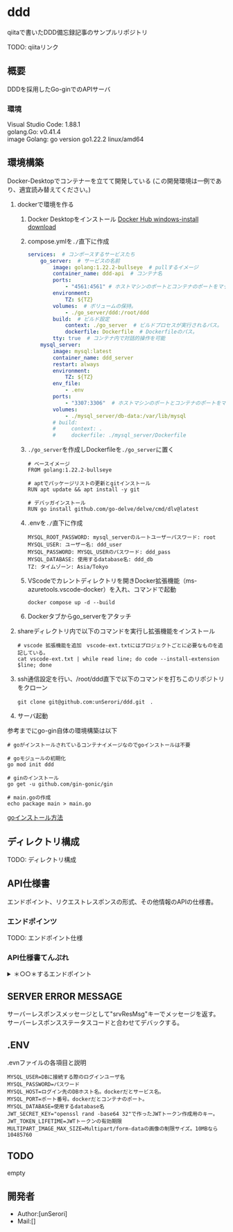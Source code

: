# ddd

qiitaで書いたDDD備忘録記事のサンプルリポジトリ

TODO: qiitaリンク

## 概要

DDDを採用したGo-ginでのAPIサーバ

### 環境

Visual Studio Code: 1.88.1  
golang.Go: v0.41.4  
image Golang: go version go1.22.2 linux/amd64

## 環境構築

Docker-Desktopでコンテナーを立てて開発している
(この開発環境は一例であり、適宜読み替えてください。)

1. dockerで環境を作る
    1. Docker Desktopをインストール  [Docker Hub windows-install download](https://docs.docker.com/desktop/install/windows-install/)
    2. compose.ymlを`./`直下に作成

        ```yml:compose.yml
        services:  # コンポースするサービスたち
            go_server:  # サービスの名前
                image: golang:1.22.2-bullseye  # pullするイメージ
                container_name: ddd-api  # コンテナ名
                ports:
                    - "4561:4561" # ホストマシンのポートとコンテナのポートをマッピング
                environment:
                    TZ: ${TZ}
                volumes:  # ボリュームの保持。
                    - ./go_server/ddd:/root/ddd
                build:  # ビルド設定
                    context: ./go_server  # ビルドプロセスが実行されるパス。
                    dockerfile: Dockerfile  # Dockerfileのパス。
                tty: true  # コンテナ内で対話的操作を可能
            mysql_server: 
                image: mysql:latest
                container_name: ddd_server
                restart: always
                environment:
                    TZ: ${TZ}
                env_file: 
                    - .env
                ports:
                    - "3307:3306"  # ホストマシンのポートとコンテナのポートをマッピング
                volumes:
                    - ./mysql_server/db-data:/var/lib/mysql
                # build:
                #     context: .
                #     dockerfile: ./mysql_server/Dockerfile
        ```

    3. `./go_server`を作成しDockerfileを`./go_server`に置く

        ```Dockerfile:Dockerfile
        # ベースイメージ
        FROM golang:1.22.2-bullseye

        # aptでパッケージリストの更新とgitインストール
        RUN apt update && apt install -y git

        # デバッガインストール
        RUN go install github.com/go-delve/delve/cmd/dlv@latest
        ```

    4. .envを`./`直下に作成

        ```env:.env
        MYSQL_ROOT_PASSWORD: mysql_serverのルートユーザーパスワード: root
        MYSQL_USER: ユーザー名: ddd_user
        MYSQL_PASSWORD: MYSQL_USERのパスワード: ddd_pass
        MYSQL_DATABASE: 使用するdatabase名: ddd_db
        TZ: タイムゾーン: Asia/Tokyo
        ```

    5. VScodeでカレントディレクトリを開きDocker拡張機能（ms-azuretools.vscode-docker）を入れ、コマンドで起動

        ```bash:compose build
        docker compose up -d --build
        ```

    6. Dockerタブからgo_serverをアタッチ
2. shareディレクトリ内で以下のコマンドを実行し拡張機能をインストール

    ```bash:Build an environment
    # vscode 拡張機能を追加　vscode-ext.txtにはプロジェクトごとに必要なものを追記している。  
    cat vscode-ext.txt | while read line; do code --install-extension $line; done
    ```

3. ssh通信設定を行い、/root/ddd直下で以下のコマンドを打ちこのリポジトリをクローン

    ```bash:clone
    git clone git@github.com:unSerori/ddd.git　.
    ```

4. サーバ起動

参考までにgo-gin自体の環境構築は以下

```bash:go-gin start-up
# goがインストールされているコンテナイメージなのでgoインストールは不要

# goモジュールの初期化
go mod init ddd

# ginのインストール
go get -u github.com/gin-gonic/gin

# main.goの作成
echo package main > main.go
```

[goインストール方法](https://go.dev/doc/install)

## ディレクトリ構成

TODO: ディレクトリ構成

## API仕様書

エンドポイント、リクエストレスポンスの形式、その他情報のAPIの仕様書。

### エンドポインツ

TODO: エンドポイント仕様

### API仕様書てんぷれ

<details>
  <summary>＊○○＊するエンドポイント</summary>

- **URL:** `/＊エンドポイントパス＊`
- **メソッド:** ＊HTTPメソッド名＊
- **説明:** ＊○○＊
- **リクエスト:**
  - ヘッダー:
    - `＊HTTPヘッダー名＊`: ＊HTTPヘッダー値＊
  - ボディ:
    ＊さまざまな形式のボディ値＊

- **レスポンス:**
  - ステータスコード: ＊ステータスコード ステータスメッセージ＊
    - ボディ:
      ＊さまざまな形式のレスポンスデータ（基本はJSON）＊

      ```json
      {
        "srvResMsg":  "レスポンスステータスメッセージ",
        "srvResData": {
        
        },
      }
      ```

</details>

## SERVER ERROR MESSAGE

サーバーレスポンスメッセージとして"srvResMsg"キーでメッセージを返す。  
サーバーレスポンスステータスコードと合わせてデバックする。

## .ENV

.evnファイルの各項目と説明

```env:.env
MYSQL_USER=DBに接続する際のログインユーザ名
MYSQL_PASSWORD=パスワード
MYSQL_HOST=ログイン先のDBホスト名。dockerだとサービス名。
MYSQL_PORT=ポート番号。dockerだとコンテナのポート。
MYSQL_DATABASE=使用するdatabase名
JWT_SECRET_KEY="openssl rand -base64 32"で作ったJWTトークン作成用のキー。
JWT_TOKEN_LIFETIME=JWTトークンの有効期限
MULTIPART_IMAGE_MAX_SIZE=Multipart/form-dataの画像の制限サイズ。10MBなら10485760
```

## TODO

empty

## 開発者

- Author:[unSerori]
- Mail:[]
